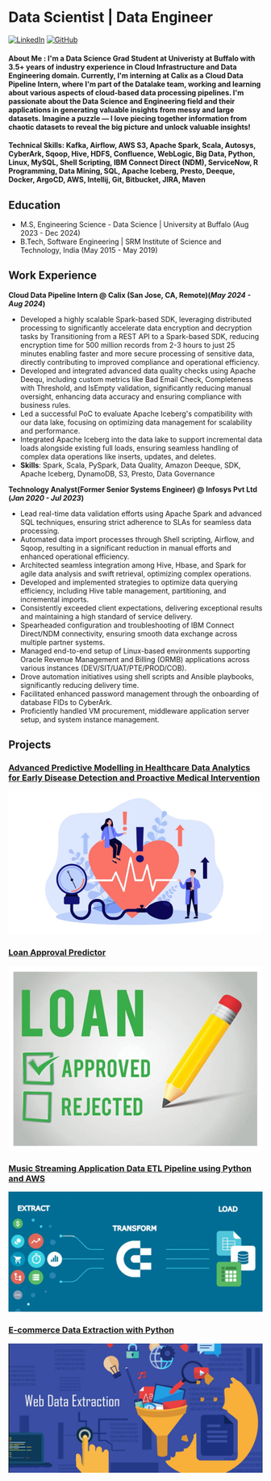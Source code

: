 # Data Scientist | Data Engineer
[![LinkedIn](https://img.shields.io/badge/LinkedIn-blue?style=for-the-badge&logo=linkedin)](https://www.linkedin.com/in/abhinav51/)      [![GitHub](https://img.shields.io/badge/GitHub-black?style=for-the-badge&logo=github)](https://github.com/anehra-15/)

#### **About Me :** I'm a Data Science Grad Student at Univeristy at Buffalo with 3.5+ years of industry experience in Cloud Infrastructure and Data Engineering domain. Currently, I'm interning at Calix as a Cloud Data Pipeline Intern, where I'm part of the Datalake team, working and learning about various aspects of cloud-based data processing pipelines. I'm passionate about the Data Science and Engineering field and their applications in generating valuable insights from messy and large datasets. Imagine a puzzle — I love piecing together information from chaotic datasets to reveal the big picture and unlock valuable insights!

#### **Technical Skills:** Kafka, Airflow, AWS S3, Apache Spark, Scala, Autosys, CyberArk, Sqoop, Hive, HDFS, Confluence, WebLogic, Big Data, Python, Linux, MySQL, Shell Scripting, IBM Connect Direct (NDM), ServiceNow, R Programming, Data Mining, SQL, Apache Iceberg, Presto, Deeque, Docker, ArgoCD, AWS, Intellij, Git, Bitbucket, JIRA, Maven

## Education					       		
- M.S, Engineering Science - Data Science	| University at Buffalo (Aug 2023 - Dec 2024)	        		
- B.Tech, Software Engineering | SRM Institute of Science and Technology, India (May 2015 - May 2019)

## Work Experience
**Cloud Data Pipeline Intern @ Calix (San Jose, CA, Remote)(_May 2024 - Aug 2024_)**
- Developed a highly scalable Spark-based SDK, leveraging distributed processing to significantly accelerate data encryption and decryption tasks by Transitioning from a REST API to a Spark-based SDK, reducing encryption time for 500 million records from 2-3 hours to just 25 minutes enabling faster and more secure processing of sensitive data, directly contributing to improved compliance and operational efficiency.
- Developed and integrated advanced data quality checks using Apache Deequ, including custom metrics like Bad Email Check, Completeness with Threshold, and IsEmpty validation, significantly reducing manual oversight, enhancing data accuracy and ensuring compliance with business rules.
-  Led a successful PoC to evaluate Apache Iceberg's compatibility with our data lake, focusing on optimizing data management for scalability and performance.
-  Integrated Apache Iceberg into the data lake to support incremental data loads alongside existing full loads, ensuring seamless handling of complex data operations like inserts, updates, and deletes.
- **Skills**: Spark, Scala, PySpark, Data Quality, Amazon Deeque, SDK, Apache Iceberg, DynamoDB, S3, Presto, Data Governance
  
**Technology Analyst(Former Senior Systems Engineer) @ Infosys Pvt Ltd (_Jan 2020 - Jul 2023_)**
- Lead real-time data validation efforts using Apache Spark and advanced SQL techniques, ensuring strict adherence to SLAs for seamless data processing.
- Automated data import processes through Shell scripting, Airflow, and Sqoop, resulting in a significant reduction in manual efforts and enhanced operational efficiency.
- Architected seamless integration among Hive, Hbase, and Spark for agile data analysis and swift retrieval, optimizing complex operations.
- Developed and implemented strategies to optimize data querying efficiency, including Hive table management, partitioning, and incremental imports.
- Consistently exceeded client expectations, delivering exceptional results and maintaining a high standard of service delivery.
- Spearheaded configuration and troubleshooting of IBM Connect Direct/NDM connectivity, ensuring smooth data exchange across multiple partner systems.
- Managed end-to-end setup of Linux-based environments supporting Oracle Revenue Management and Billing (ORMB) applications across various instances (DEV/SIT/UAT/PTE/PROD/COB).
- Drove automation initiatives using shell scripts and Ansible playbooks, significantly reducing delivery time.
- Facilitated enhanced password management through the onboarding of database FIDs to CyberArk.
- Proficiently handled VM procurement, middleware application server setup, and system instance management.



## Projects
### [Advanced Predictive Modelling in Healthcare Data Analytics for Early Disease Detection and Proactive Medical Intervention](https://github.com/anehra-15/-Predictive-Modelling-for-Early-Disease-Detection-)

![alt text](img/p2.jpg)

### [Loan Approval Predictor](https://github.com/anehra-15/Bank-Loan-Approval-Predictor)

![alt text](img/p3.jpg)

### [Music Streaming Application Data ETL Pipeline using Python and AWS](https://github.com/anehra-15/Music_Data_ETL_Pipeline)

![alt text](img/etl.jpg)

### [E-commerce Data Extraction with Python](https://github.com/anehra-15/E_commerce_Data_Extraction_with_Python)

![alt text](img/d_e.PNG)



